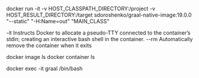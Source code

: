 docker run -it -v HOST_CLASSPATH_DIRECTORY:/project -v HOST_RESULT_DIRECTORY:/target sdoroshenko/graal-native-image:19.0.0 "--static" "-H:Name=out" "MAIN_CLASS"

-it   Instructs Docker to allocate a pseudo-TTY connected to the container’s stdin; 
      creating an interactive bash shell in the container.
--rm	Automatically remove the container when it exits

docker image ls
docker container ls

docker exec -it graal /bin/bash